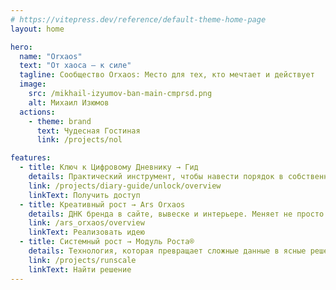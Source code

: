 ```yaml
---
# https://vitepress.dev/reference/default-theme-home-page
layout: home

hero:
  name: "Orxaos"
  text: "От хаоса — к силе"
  tagline: Сообщество Orxaos: Место для тех, кто мечтает и действует
  image:
    src: /mikhail-izyumov-ban-main-cmprsd.png
    alt: Михаил Изюмов
  actions:
    - theme: brand
      text: Чудесная Гостиная
      link: /projects/nol

features:
  - title: Ключ к Цифровому Дневнику → Гид
    details: Практический инструмент, чтобы навести порядок в собственном мире и превратить его в источник сфокусированной силы.
    link: /projects/diary-guide/unlock/overview
    linkText: Получить доступ
  - title: Креативный рост → Ars Orxaos
    details: ДНК бренда в сайте, вывеске и интерьере. Меняет не просто восприятие, а саму реальность вашего бизнеса. Помогает притянуть нужных людей и воплотить смелые идеи.
    link: /ars_orxaos/overview
    linkText: Реализовать идею
  - title: Системный рост → Модуль Роста®
    details: Технология, которая превращает сложные данные в ясные решения. Позволяет действовать уверенно и строить бизнес, который растет по вашим правилам.
    link: /projects/runscale
    linkText: Найти решение
---
```

